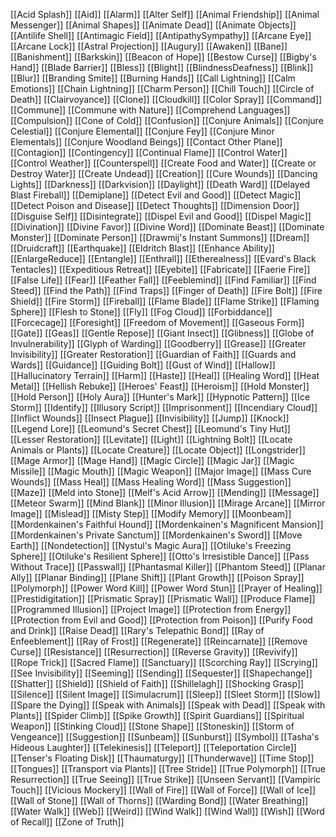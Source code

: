 [[Acid Splash]]
[[Aid]]
[[Alarm]]
[[Alter Self]]
[[Animal Friendship]]
[[Animal Messenger]]
[[Animal Shapes]]
[[Animate Dead]]
[[Animate Objects]]
[[Antilife Shell]]
[[Antimagic Field]]
[[AntipathySympathy]]
[[Arcane Eye]]
[[Arcane Lock]]
[[Astral Projection]]
[[Augury]]
[[Awaken]]
[[Bane]]
[[Banishment]]
[[Barkskin]]
[[Beacon of Hope]]
[[Bestow Curse]]
[[Bigby's Hand]]
[[Blade Barrier]]
[[Bless]]
[[Blight]]
[[BlindnessDeafness]]
[[Blink]]
[[Blur]]
[[Branding Smite]]
[[Burning Hands]]
[[Call Lightning]]
[[Calm Emotions]]
[[Chain Lightning]]
[[Charm Person]]
[[Chill Touch]]
[[Circle of Death]]
[[Clairvoyance]]
[[Clone]]
[[Cloudkill]]
[[Color Spray]]
[[Command]]
[[Commune]]
[[Commune with Nature]]
[[Comprehend Languages]]
[[Compulsion]]
[[Cone of Cold]]
[[Confusion]]
[[Conjure Animals]]
[[Conjure Celestial]]
[[Conjure Elemental]]
[[Conjure Fey]]
[[Conjure Minor Elementals]]
[[Conjure Woodland Beings]]
[[Contact Other Plane]]
[[Contagion]]
[[Contingency]]
[[Continual Flame]]
[[Control Water]]
[[Control Weather]]
[[Counterspell]]
[[Create Food and Water]]
[[Create or Destroy Water]]
[[Create Undead]]
[[Creation]]
[[Cure Wounds]]
[[Dancing Lights]]
[[Darkness]]
[[Darkvision]]
[[Daylight]]
[[Death Ward]]
[[Delayed Blast Fireball]]
[[Demiplane]]
[[Detect Evil and Good]]
[[Detect Magic]]
[[Detect Poison and Disease]]
[[Detect Thoughts]]
[[Dimension Door]]
[[Disguise Self]]
[[Disintegrate]]
[[Dispel Evil and Good]]
[[Dispel Magic]]
[[Divination]]
[[Divine Favor]]
[[Divine Word]]
[[Dominate Beast]]
[[Dominate Monster]]
[[Dominate Person]]
[[Drawmij's Instant Summons]]
[[Dream]]
[[Druidcraft]]
[[Earthquake]]
[[Eldritch Blast]]
[[Enhance Ability]]
[[EnlargeReduce]]
[[Entangle]]
[[Enthrall]]
[[Etherealness]]
[[Evard's Black Tentacles]]
[[Expeditious Retreat]]
[[Eyebite]]
[[Fabricate]]
[[Faerie Fire]]
[[False Life]]
[[Fear]]
[[Feather Fall]]
[[Feeblemind]]
[[Find Familiar]]
[[Find Steed]]
[[Find the Path]]
[[Find Traps]]
[[Finger of Death]]
[[Fire Bolt]]
[[Fire Shield]]
[[Fire Storm]]
[[Fireball]]
[[Flame Blade]]
[[Flame Strike]]
[[Flaming Sphere]]
[[Flesh to Stone]]
[[Fly]]
[[Fog Cloud]]
[[Forbiddance]]
[[Forcecage]]
[[Foresight]]
[[Freedom of Movement]]
[[Gaseous Form]]
[[Gate]]
[[Geas]]
[[Gentle Repose]]
[[Giant Insect]]
[[Glibness]]
[[Globe of Invulnerability]]
[[Glyph of Warding]]
[[Goodberry]]
[[Grease]]
[[Greater Invisibility]]
[[Greater Restoration]]
[[Guardian of Faith]]
[[Guards and Wards]]
[[Guidance]]
[[Guiding Bolt]]
[[Gust of Wind]]
[[Hallow]]
[[Hallucinatory Terrain]]
[[Harm]]
[[Haste]]
[[Heal]]
[[Healing Word]]
[[Heat Metal]]
[[Hellish Rebuke]]
[[Heroes' Feast]]
[[Heroism]]
[[Hold Monster]]
[[Hold Person]]
[[Holy Aura]]
[[Hunter's Mark]]
[[Hypnotic Pattern]]
[[Ice Storm]]
[[Identify]]
[[Illusory Script]]
[[Imprisonment]]
[[Incendiary Cloud]]
[[Inflict Wounds]]
[[Insect Plague]]
[[Invisibility]]
[[Jump]]
[[Knock]]
[[Legend Lore]]
[[Leomund's Secret Chest]]
[[Leomund's Tiny Hut]]
[[Lesser Restoration]]
[[Levitate]]
[[Light]]
[[Lightning Bolt]]
[[Locate Animals or Plants]]
[[Locate Creature]]
[[Locate Object]]
[[Longstrider]]
[[Mage Armor]]
[[Mage Hand]]
[[Magic Circle]]
[[Magic Jar]]
[[Magic Missile]]
[[Magic Mouth]]
[[Magic Weapon]]
[[Major Image]]
[[Mass Cure Wounds]]
[[Mass Heal]]
[[Mass Healing Word]]
[[Mass Suggestion]]
[[Maze]]
[[Meld into Stone]]
[[Melf's Acid Arrow]]
[[Mending]]
[[Message]]
[[Meteor Swarm]]
[[Mind Blank]]
[[Minor Illusion]]
[[Mirage Arcane]]
[[Mirror Image]]
[[Mislead]]
[[Misty Step]]
[[Modify Memory]]
[[Moonbeam]]
[[Mordenkainen's Faithful Hound]]
[[Mordenkainen's Magnificent Mansion]]
[[Mordenkainen's Private Sanctum]]
[[Mordenkainen's Sword]]
[[Move Earth]]
[[Nondetection]]
[[Nystul's Magic Aura]]
[[Otiluke's Freezing Sphere]]
[[Otiluke's Resilient Sphere]]
[[Otto's Irresistible Dance]]
[[Pass Without Trace]]
[[Passwall]]
[[Phantasmal Killer]]
[[Phantom Steed]]
[[Planar Ally]]
[[Planar Binding]]
[[Plane Shift]]
[[Plant Growth]]
[[Poison Spray]]
[[Polymorph]]
[[Power Word Kill]]
[[Power Word Stun]]
[[Prayer of Healing]]
[[Prestidigitation]]
[[Prismatic Spray]]
[[Prismatic Wall]]
[[Produce Flame]]
[[Programmed Illusion]]
[[Project Image]]
[[Protection from Energy]]
[[Protection from Evil and Good]]
[[Protection from Poison]]
[[Purify Food and Drink]]
[[Raise Dead]]
[[Rary's Telepathic Bond]]
[[Ray of Enfeeblement]]
[[Ray of Frost]]
[[Regenerate]]
[[Reincarnate]]
[[Remove Curse]]
[[Resistance]]
[[Resurrection]]
[[Reverse Gravity]]
[[Revivify]]
[[Rope Trick]]
[[Sacred Flame]]
[[Sanctuary]]
[[Scorching Ray]]
[[Scrying]]
[[See Invisibility]]
[[Seeming]]
[[Sending]]
[[Sequester]]
[[Shapechange]]
[[Shatter]]
[[Shield]]
[[Shield of Faith]]
[[Shillelagh]]
[[Shocking Grasp]]
[[Silence]]
[[Silent Image]]
[[Simulacrum]]
[[Sleep]]
[[Sleet Storm]]
[[Slow]]
[[Spare the Dying]]
[[Speak with Animals]]
[[Speak with Dead]]
[[Speak with Plants]]
[[Spider Climb]]
[[Spike Growth]]
[[Spirit Guardians]]
[[Spiritual Weapon]]
[[Stinking Cloud]]
[[Stone Shape]]
[[Stoneskin]]
[[Storm of Vengeance]]
[[Suggestion]]
[[Sunbeam]]
[[Sunburst]]
[[Symbol]]
[[Tasha's Hideous Laughter]]
[[Telekinesis]]
[[Teleport]]
[[Teleportation Circle]]
[[Tenser's Floating Disk]]
[[Thaumaturgy]]
[[Thunderwave]]
[[Time Stop]]
[[Tongues]]
[[Transport via Plants]]
[[Tree Stride]]
[[True Polymorph]]
[[True Resurrection]]
[[True Seeing]]
[[True Strike]]
[[Unseen Servant]]
[[Vampiric Touch]]
[[Vicious Mockery]]
[[Wall of Fire]]
[[Wall of Force]]
[[Wall of Ice]]
[[Wall of Stone]]
[[Wall of Thorns]]
[[Warding Bond]]
[[Water Breathing]]
[[Water Walk]]
[[Web]]
[[Weird]]
[[Wind Walk]]
[[Wind Wall]]
[[Wish]]
[[Word of Recall]]
[[Zone of Truth]]